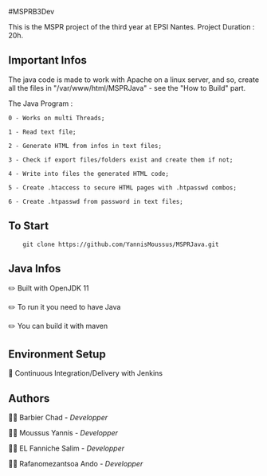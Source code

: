 #MSPRB3Dev

This is the MSPR project of the third year at EPSI Nantes. Project Duration : 20h.

## Important Infos

The java code is made to work with Apache on a linux server, and so, create all the files in "/var/www/html/MSPRJava" - see the "How to Build" part.

  The Java Program :

    0 - Works on multi Threads;
    
    1 - Read text file;
    
    2 - Generate HTML from infos in text files;
    
    3 - Check if export files/folders exist and create them if not;
    
    4 - Write into files the generated HTML code;
    
    5 - Create .htaccess to secure HTML pages with .htpasswd combos;
    
    6 - Create .htpasswd from password in text files;
    
## To Start

        git clone https://github.com/YannisMoussus/MSPRJava.git

## Java Infos

✏️ Built with OpenJDK 11

✏️ To run it you need to have Java

✏️ You can build it with maven

## Environment Setup

🚀 Continuous Integration/Delivery with Jenkins

## Authors

👨‍💻 Barbier Chad - _Developper_

👨‍💻 Moussus Yannis - _Developper_

👨‍💻 EL Fanniche Salim - _Developper_

👨‍💻 Rafanomezantsoa Ando - _Developper_

